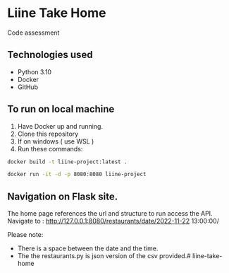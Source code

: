 # Liine Take Home
Code assessment

## Technologies used
- Python 3.10
- Docker
- GitHub

## To run on local machine
1. Have Docker up and running.
2. Clone this repository
3. If on windows ( use WSL )
4. Run these commands:

```bash
docker build -t liine-project:latest .
```

```bash
docker run -it -d -p 8080:8080 liine-project
```

## Navigation on Flask site.
The home page references the url and structure to run access the API.
Navigate to : http://127.0.0.1:8080/restaurants/date/2022-11-22 13:00:00/

Please note:
- There is a space between the date and the time.
- The the restaurants.py is json version of the csv provided.#   l i i n e - t a k e - h o m e  
 